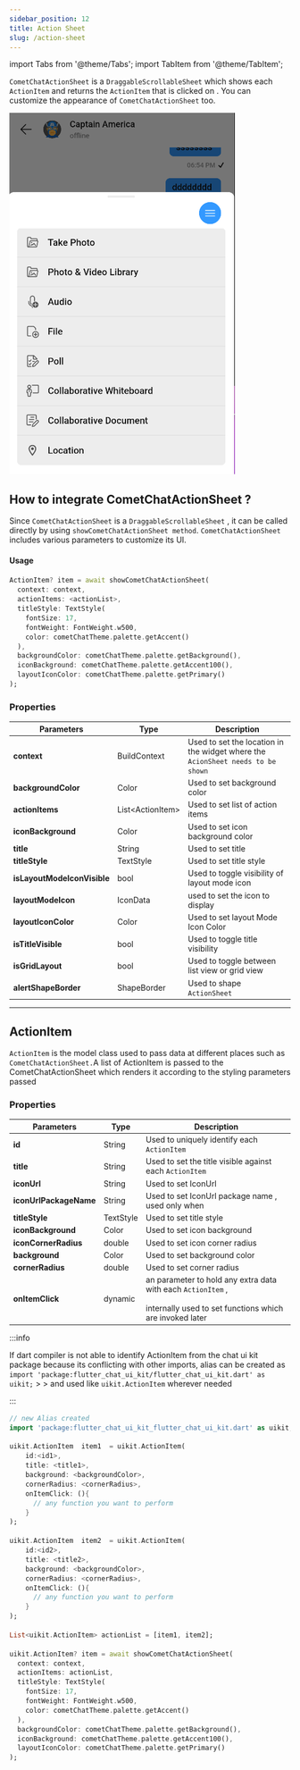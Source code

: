 ```yaml
---
sidebar_position: 12
title: Action Sheet
slug: /action-sheet
---
```


import Tabs from '@theme/Tabs';
import TabItem from '@theme/TabItem';

`CometChatActionSheet` is a `DraggableScrollableSheet` which shows each `ActionItem` and returns the `ActionItem` that is clicked on . You can customize the appearance of `CometChatActionSheet` too.

![](assets/e9zq3ahstzpzyj3uzmqbxun0yzkkntaxcx16kyz2yrvpy3zbi524vf8sq6ai1m46.png)

## How to integrate CometChatActionSheet ?

Since `CometChatActionSheet` is a `DraggableScrollableSheet` , it can be called directly by using `showCometChatActionSheet method`. `CometChatActionSheet` includes various parameters to customize its UI.

#### Usage

<Tabs>

<TabItem value="Dart" label="Dart">

```dart
ActionItem? item = await showCometChatActionSheet(
  context: context,
  actionItems: <actionList>,
  titleStyle: TextStyle(
    fontSize: 17,
    fontWeight: FontWeight.w500,
    color: cometChatTheme.palette.getAccent()
  ),
  backgroundColor: cometChatTheme.palette.getBackground(),
  iconBackground: cometChatTheme.palette.getAccent100(),
  layoutIconColor: cometChatTheme.palette.getPrimary()
);
```

</TabItem>

</Tabs>

### Properties

| Parameters | Type | Description | 
| ---- | ---- | ---- | 
| **context** | BuildContext | Used to set the location in the widget where the `AcionSheet needs to be shown` | 
| **backgroundColor** | Color | Used to set background color | 
| **actionItems** | List&lt;ActionItem&gt; | Used to set list of action items | 
| **iconBackground** | Color | Used to set icon background color | 
| **title** | String | Used to set title | 
| **titleStyle** | TextStyle | Used to set title style | 
| **isLayoutModeIconVisible** | bool | Used to toggle visibility of layout mode icon | 
| **layoutModeIcon** | IconData | used to set the icon to display | 
| **layoutIconColor** | Color | Used to set layout Mode Icon Color | 
| **isTitleVisible** | bool | Used to toggle title visibility | 
| **isGridLayout** | bool | Used to toggle between list view or grid view | 
| **alertShapeBorder** | ShapeBorder | Used to shape `ActionSheet` | 

---

## ActionItem

`ActionItem` is the model class used to pass data at different places such as `CometChatActionSheet.`A list of ActionItem is passed to the CometChatActionSheet which renders it according to the styling parameters passed 

### Properties

| Parameters | Type | Description | 
| ---- | ---- | ---- | 
| **id** | String | Used to uniquely identify each `ActionItem` | 
| **title** | String | Used to set the title visible against each `ActionItem` | 
| **iconUrl** | String | Used to set IconUrl | 
| **iconUrlPackageName** | String | Used to set IconUrl  package name , used only when | 
| **titleStyle** | TextStyle | Used to set title style | 
| **iconBackground** | Color | Used to set icon background | 
| **iconCornerRadius** | double | Used to set icon corner radius | 
| **background** | Color | Used to set background color | 
| **cornerRadius** | double | Used to set corner radius | 
| **onItemClick** | dynamic | an parameter to hold any extra data with each `ActionItem`  ,<br /><br />internally used to set functions which are invoked later | 

:::info

If dart compiler is not able to identify ActionItem from the chat ui kit package because its conflicting with other imports, alias can be created as `import 'package:flutter_chat_ui_kit/flutter_chat_ui_kit.dart' as uikit;` > > and used like `uikit.ActionItem` wherever needed

:::

<Tabs>

<TabItem value="Dart" label="Dart">

```dart
// new Alias created
import 'package:flutter_chat_ui_kit_flutter_chat_ui_kit.dart' as uikit;

uikit.ActionItem  item1  = uikit.ActionItem(
    id:<id1>,
    title: <title1>,
    background: <backgroundColor>,
    cornerRadius: <cornerRadius>,
    onItemClick: (){
      // any function you want to perform
    }
);

uikit.ActionItem  item2  = uikit.ActionItem(
    id:<id2>,
    title: <title2>,
    background: <backgroundColor>,
    cornerRadius: <cornerRadius>,
    onItemClick: (){
      // any function you want to perform
    }
);

List<uikit.ActionItem> actionList = [item1, item2];

uikit.ActionItem? item = await showCometChatActionSheet(
  context: context,
  actionItems: actionList,
  titleStyle: TextStyle(
    fontSize: 17,
    fontWeight: FontWeight.w500,
    color: cometChatTheme.palette.getAccent()
  ),
  backgroundColor: cometChatTheme.palette.getBackground(),
  iconBackground: cometChatTheme.palette.getAccent100(),
  layoutIconColor: cometChatTheme.palette.getPrimary()
);
```

</TabItem>

</Tabs>



